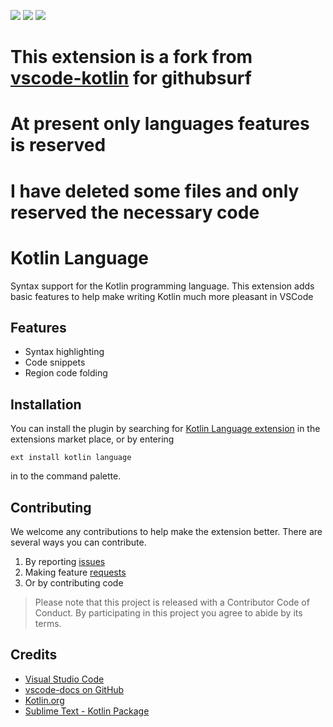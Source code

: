 [![](https://vsmarketplacebadge.apphb.com/version-short/mathiasfrohlich.Kotlin.svg)](https://marketplace.visualstudio.com/items?itemName=mathiasfrohlich.Kotlin)
[![](https://vsmarketplacebadge.apphb.com/installs-short/mathiasfrohlich.Kotlin.svg)](https://marketplace.visualstudio.com/items?itemName=mathiasfrohlich.Kotlin)
[![](https://vsmarketplacebadge.apphb.com/rating-short/mathiasfrohlich.Kotlin.svg)](https://marketplace.visualstudio.com/items?itemName=mathiasfrohlich.Kotlin)

# This extension is a fork from [vscode-kotlin](https://github.com/mathiasfrohlich/vscode-kotlin) for githubsurf

# At present only languages features is reserved

# I have deleted some files and only reserved the necessary code

# Kotlin Language

Syntax support for the Kotlin programming language.
This extension adds basic features to help make writing Kotlin much more pleasant in VSCode

## Features

* Syntax highlighting
* Code snippets
* Region code folding

## Installation
You can install the plugin by searching for [Kotlin Language extension](https://marketplace.visualstudio.com/items?itemName=mathiasfrohlich.Kotlin) in the extensions market place, or by entering

```
ext install kotlin language
```

in to the command palette.

## Contributing

We welcome any contributions to help make the extension better. There are several ways you can contribute. 

1. By reporting [issues](https://github.com/mathiasfrohlich/vscode-kotlin/issues)
2. Making feature [requests](https://github.com/mathiasfrohlich/vscode-kotlin/issues)
3. Or by contributing code

> Please note that this project is released with a Contributor Code of Conduct. By participating in this project you agree to abide by its terms.

## Credits

* [Visual Studio Code](https://code.visualstudio.com/)
* [vscode-docs on GitHub](https://github.com/Microsoft/vscode-docs)
* [Kotlin.org](https://kotlinlang.org/)
* [Sublime Text - Kotlin Package](https://github.com/vkostyukov/kotlin-sublime-package)
